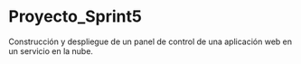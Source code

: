 # Proyecto_Sprint5
Construcción y despliegue de un panel de control de una aplicación web en un servicio en la nube.
